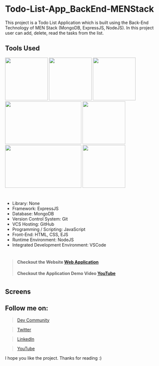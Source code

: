 # Todo-List-App_BackEnd-MENStack
This project is a Todo List Application which is built using the Back-End Technology of MEN Stack (MongoDB, ExpressJS, NodeJS). In this project user can add, delete, read the tasks from the list.

## Tools Used
<p align="left">
<img height="140" width="140" src="https://www.w3.org/html/logo/downloads/HTML5_Logo_256.png">
<img height="140" width="140" src="https://logodix.com/logo/470309.png">
<img height="140" width="140" src="https://upload.wikimedia.org/wikipedia/commons/6/6a/JavaScript-logo.png">
<img height="140" width="250" src="https://encrypted-tbn0.gstatic.com/images?q=tbn:ANd9GcQv2l-4Y-ZVZm77rzV9CRJxmgNPpy36zgePIA&usqp=CAU">
<img height="140" width="140" src="https://encrypted-tbn0.gstatic.com/images?q=tbn:ANd9GcSMX7p-_Zo1LqsEfO1v3B6Zw0Jgvhk4vo1fKA&usqp=CAU">
<img height="140" width="250" src="https://encrypted-tbn0.gstatic.com/images?q=tbn:ANd9GcRASBParCnQhsRkKZ8opkkRjtk9XJ-MHdy0jA&usqp=CAU">
<img height="140" width="140" src="https://code.visualstudio.com/assets/apple-touch-icon.png">
</p>

#

* Library: None
* Framework: ExpressJS
* Database: MongoDB
* Version Control System: Git
* VCS Hosting: GitHub
* Programming / Scripting: JavaScript
* Front-End: HTML, CSS, EJS
* Runtime Environment: NodeJS
* Integrated Development Environment: VSCode

#
> #### Checkout the Website [Web Application](X)
> #### Checkout the Application Demo Video [YouTube](X)
#

## Screens
<p align="left">
<!-- <img height="200" width="400" src="https://user-images.githubusercontent.com/76626529/154794497-95b4c730-bc5e-4b52-87cf-93821d28cd10.png">
<img height="200" width="400" src="https://user-images.githubusercontent.com/76626529/154794499-c1ba66c7-831c-4eab-8aea-9e06952dc05c.png">
<img height="200" width="400" src="https://user-images.githubusercontent.com/76626529/154794500-a18a15d1-c851-4afc-9f9d-a676debf758f.png">
<img height="200" width="400" src="https://user-images.githubusercontent.com/76626529/154794502-5d80657e-02bf-4b0f-aedc-f829d654809b.png">
<img height="200" width="400" src="https://user-images.githubusercontent.com/76626529/154794503-d57a4dbb-3469-40fc-94c9-92d335320acd.png"> -->
</p>


## Follow me on:
> [Dev Community](https://dev.to/ayushkanduri)

> [Twitter](https://twitter.com/ayush_codes)
 
> [LinkedIn](https://www.linkedin.com/in/ayushkanduri/)

> [YouTube](https://www.youtube.com/channel/UC6c1ajC_2jF7wQp7Y13t2bg)

I hope you like the project. Thanks for reading :)
